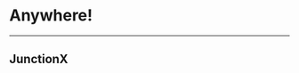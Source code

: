 # Anywhere!
------------------------------------------------------------------------------
JunctionX
---------
